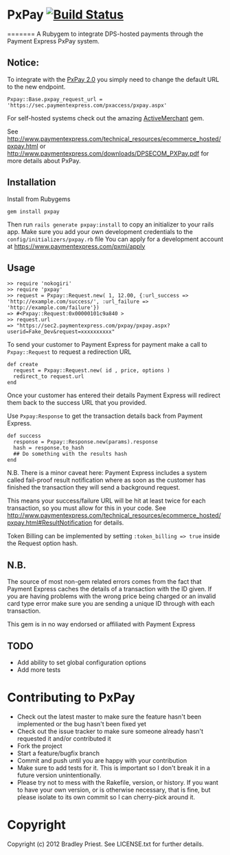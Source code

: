 # PxPay [![Build Status](https://secure.travis-ci.org/bradleypriest/pxpay.png)](http://travis-ci.org/bradleypriest/pxpay)
=======
A Rubygem to integrate DPS-hosted payments through the Payment Express PxPay system.

Notice:
-------
To integrate with the [PxPay 2.0](http://www.paymentexpress.com/Technical_Resources/Ecommerce_Hosted/PxPay_2_0) you simply need to change the default URL to the new endpoint.

    Pxpay::Base.pxpay_request_url = 'https://sec.paymentexpress.com/pxaccess/pxpay.aspx'

For self-hosted systems check out the amazing [ActiveMerchant](https://www.github.com/Shopify/active_merchant) gem.

See <http://www.paymentexpress.com/technical_resources/ecommerce_hosted/pxpay.html> or <http://www.paymentexpress.com/downloads/DPSECOM_PXPay.pdf> for more details about PxPay.

Installation
------------
Install from Rubygems
    
    gem install pxpay
    
Then run `rails generate pxpay:install` to copy an initializer to your rails app.
Make sure you add your own development credentials to the `config/initializers/pxpay.rb` file
You can apply for a development account at <https://www.paymentexpress.com/pxmi/apply>


Usage
-----

    >> require 'nokogiri'
    >> require 'pxpay'
    >> request = Pxpay::Request.new( 1, 12.00, {:url_success => 'http://example.com/success/', :url_failure => 'http://example.com/failure'})
    => #<Pxpay::Request:0x00000101c9a840 >
    >> request.url
    => "https://sec2.paymentexpress.com/pxpay/pxpay.aspx?userid=Fake_Dev&request=xxxxxxxxxx"


To send your customer to Payment Express for payment make a call to `Pxpay::Request` to request a redirection URL

    def create
      request = Pxpay::Request.new( id , price, options )
      redirect_to request.url
    end

Once your customer has entered their details Payment Express will redirect them back to the success URL that you provided.

Use `Pxpay:Response` to get the transaction details back from Payment Express.

    def success
      response = Pxpay::Response.new(params).response
      hash = response.to_hash
      ## Do something with the results hash
    end

N.B. There is a minor caveat here: Payment Express includes a system called fail-proof result notification where as soon as the customer has finished the transaction they will send a background request.

This means your success/failure URL will be hit at least twice for each transaction, so you must allow for this in your code. See <http://www.paymentexpress.com/technical_resources/ecommerce_hosted/pxpay.html#ResultNotification> for details.


Token Billing can be implemented by setting `:token_billing => true` inside the Request option hash.


N.B.
----
The source of most non-gem related errors comes from the fact that Payment Express caches the details of a transaction with the ID given.
If you are having problems with the wrong price being charged or an invalid card type error make sure you are sending a unique ID through with each transaction.

This gem is in no way endorsed or affiliated with Payment Express

TODO
----
* Add ability to set global configuration options
* Add more tests

Contributing to PxPay
=====================
* Check out the latest master to make sure the feature hasn't been implemented or the bug hasn't been fixed yet
* Check out the issue tracker to make sure someone already hasn't requested it and/or contributed it
* Fork the project
* Start a feature/bugfix branch
* Commit and push until you are happy with your contribution
* Make sure to add tests for it. This is important so I don't break it in a future version unintentionally.
* Please try not to mess with the Rakefile, version, or history. If you want to have your own version, or is otherwise necessary, that is fine, but please isolate to its own commit so I can cherry-pick around it.

Copyright
=========

Copyright (c) 2012 Bradley Priest. See LICENSE.txt for
further details.

